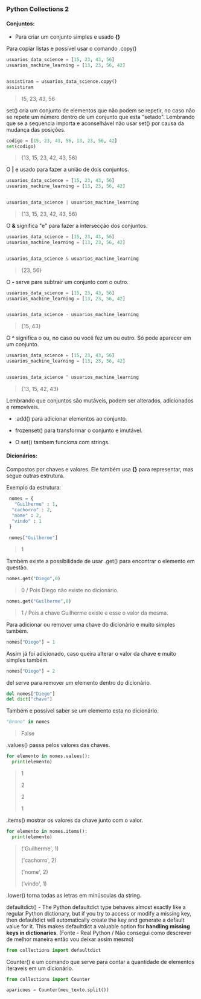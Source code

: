 ### Python Collections 2

#### Conjuntos:

- Para criar um conjunto simples e usado **{}**

Para copiar listas e possível usar o comando .copy()

```python
usuarios_data_science = [15, 23, 43, 56]
usuarios_machine_learning = [13, 23, 56, 42]


assistiram = usuarios_data_science.copy()
assistiram
```

> 15, 23, 43, 56

set() cria um conjunto de elementos que não podem se repetir, no caso não se repete um número dentro de um conjunto que esta "setado". Lembrando que se a sequencia importa e aconselhável não usar set() por causa da mudança das posições.

```python
codigo = [15, 23, 43, 56, 13, 23, 56, 42]
set(codigo)
```

> {13, 15, 23, 42, 43, 56}

O **|** e usado para fazer a união de dois conjuntos. 

```python
usuarios_data_science = [15, 23, 43, 56]
usuarios_machine_learning = [13, 23, 56, 42]


usuarios_data_science | usuarios_machine_learning
```

> {13, 15, 23, 42, 43, 56}

O **&** significa "e" para fazer a intersecção dos conjuntos.

```python
usuarios_data_science = [15, 23, 43, 56]
usuarios_machine_learning = [13, 23, 56, 42]


usuarios_data_science & usuarios_machine_learning
```

> {23, 56}

O **-** serve pare subtrair um conjunto com o outro.

```python
usuarios_data_science = [15, 23, 43, 56]
usuarios_machine_learning = [13, 23, 56, 42]


usuarios_data_science - usuarios_machine_learning
```

> {15, 43}

O **^** significa o ou, no caso ou você fez um ou outro. Só pode aparecer em um conjunto.

```python
usuarios_data_science = [15, 23, 43, 56]
usuarios_machine_learning = [13, 23, 56, 42]


usuarios_data_science ^ usuarios_machine_learning
```

> {13, 15, 42, 43}



Lembrando que conjuntos são mutáveis, podem ser alterados, adicionados e removíveis.

- .add() para adicionar elementos ao conjunto.

- frozenset() para transformar o conjunto e imutável.

- O set() tambem funciona com strings.

#### Dicionários:

Compostos por chaves e valores. Ele também usa **{}** para representar, mas segue outras estrutura. 

Exemplo da estrutura:

```python
 nomes = {
   "Guilherme" : 1,
  "cachorro" : 2,
  "nome" : 2,
  "vindo" : 1
 }
 
 nomes["Guilherme"]
```

> 1

Também existe a possibilidade de usar .get() para encontrar o elemento em questão.

```python
nomes.get("Diego",0)
```

> 0 / Pois Diego não existe no dicionário.  

```python
nomes.get("Guilherme",0)
```

> 1 / Pois a chave Guilherme existe e esse o valor da mesma.

Para adicionar ou remover uma chave do dicionário e muito simples também.

```python
nomes["Diego"] = 1
```

Assim já foi adicionado, caso queira alterar o valor da chave e muito simples também.

```python
nomes["Diego"] = 2
```

del serve para remover um elemento dentro do dicionário.

```python
del nomes["Diego"]
del dict["chave"]
```

Também e possível saber se um elemento esta no dicionário.

```python
"Bruno" in nomes
```

> False

.values() passa pelos valores das chaves.

```python
for elemento in nomes.values():
  print(elemento)
```

> 1
> 
> 2
> 
> 2
> 
> 1

.items() mostrar os valores da chave junto com o valor.

```python
for elemento in nomes.items():
  print(elemento)
```

> ('Guilherme', 1)
> 
> ('cachorro', 2)
> 
> ('nome', 2)
> 
> ('vindo', 1)

.lower() torna todas as letras em minúsculas da string.

defaultdict() - The Python 
defaultdict type behaves almost exactly like a regular Python dictionary, but if you try to access or modify a missing key, then defaultdict will automatically create the key and generate a default value for it. This makes defaultdict a valuable option for **handling missing keys in dictionaries**. (Fonte - Real Python / Não consegui como descrever de melhor maneira então vou deixar assim mesmo)

```python
from collections import defaultdict
```

Counter() e um comando que serve para contar a quantidade de elementos iteraveis em um dicionário.

```python
from collections import Counter

aparicoes = Counter(meu_texto.split())
```


